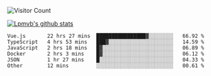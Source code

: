 ![Visitor Count](https://profile-counter.glitch.me/Lpmvb/count.svg)

[![Lpmvb's github stats](https://github-readme-stats.vercel.app/api?username=lpmvb&show_icons=true&title_color=fff&icon_color=79ff97&text_color=9f9f9f&bg_color=151515)](https://github.com/anuraghazra/github-readme-stats)

<!--
Here are some ideas to get you started:

- 🔭 I’m currently working on ...
- 🌱 I’m currently learning ...
- 👯 I’m looking to collaborate on ...
- 🤔 I’m looking for help with ...
- 💬 Ask me about ...
- 📫 How to reach me: ...
- 😄 Pronouns: ...
- ⚡ Fun fact: ...
-->

<!--START_SECTION:waka-->

```text
Vue.js       22 hrs 27 mins  ████████████████▓░░░░░░░░   66.92 %
TypeScript   4 hrs 53 mins   ███▓░░░░░░░░░░░░░░░░░░░░░   14.59 %
JavaScript   2 hrs 18 mins   █▓░░░░░░░░░░░░░░░░░░░░░░░   06.89 %
Docker       2 hrs 3 mins    █▓░░░░░░░░░░░░░░░░░░░░░░░   06.12 %
JSON         1 hr 27 mins    █░░░░░░░░░░░░░░░░░░░░░░░░   04.33 %
Other        12 mins         ░░░░░░░░░░░░░░░░░░░░░░░░░   00.61 %
```

<!--END_SECTION:waka-->
